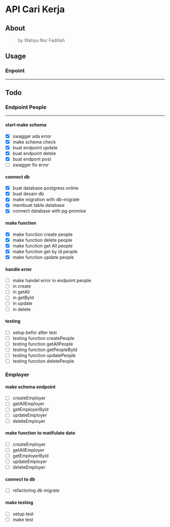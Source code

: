# **API Cari Kerja**

## About

> by Wahyu Nur Fadillah

## Usage

### Enpoint

---

## Todo

### Endpoint People

---

#### start make schema

- [x] swagger ada error
- [x] make schema check
- [x] buat endpoint update
- [x] buat endpoint detele
- [x] buat endpont post
- [ ] swagger fix error

#### connect db

- [x] buat database postgress online
- [x] buat desain db
- [x] make migration with db-migrate
- [x] membuat table database
- [x] connect database with pg-promise

#### make function

- [x] make function create people
- [x] make function delete people
- [x] make function get All people
- [x] make function get by id people
- [x] make function update people

#### handle error

- [ ] make handel error in endpoint people
- [ ] in create
- [ ] in getAll
- [ ] in getById
- [ ] in update
- [ ] in delete

#### testing

- [ ] setup befor after test
- [ ] testing function createPeople
- [ ] testing function getAllPeople
- [ ] testing function getPeopleById
- [ ] testing function updatePeople
- [ ] testing function deletePeople

### Employer

#### make schema endpoint

- [ ] createEmployer
- [ ] getAllEmployer
- [ ] getEmployerById
- [ ] updateEmployer
- [ ] deleteEmployer

#### make function to matifulate date

- [ ] createEmployer
- [ ] getAllEmployer
- [ ] getEmployerById
- [ ] updateEmployer
- [ ] deleteEmployer

#### connect to db

- [ ] refactoring db migrate

#### make testing

- [ ] setup test
- [ ] make test
